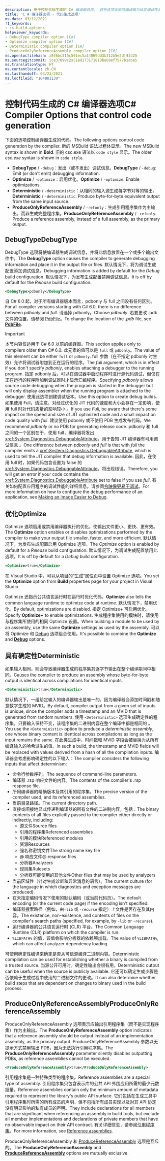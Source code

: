 ```yaml
---
description: 用于控制代码生成的 C# 编译器选项。 这些选项会影响编译器为给定编译生成的代码。
title: 'C # 编译器选项 - 代码生成选项'
ms.date: 03/12/2021
f1_keywords:
- cs.build.options
helpviewer_keywords:
- DebugType compiler option [C#]
- Optimize compiler option [C#]
- Deterministic compiler option [C#]
- ProduceOnlyReferenceAssembly compiler option [C#]
ms.openlocfilehash: a846bc515c501ec5a14069dd3b312b5e2df43d25
ms.sourcegitcommit: 5ce37699c2a51ed173171813be68ef7577b1aba5
ms.translationtype: HT
ms.contentlocale: zh-CN
ms.lasthandoff: 03/23/2021
ms.locfileid: "104881130"
---
```

# <a name="c-compiler-options-that-control-code-generation"></a><span data-ttu-id="4441f-104">控制代码生成的 C# 编译器选项</span><span class="sxs-lookup"><span data-stu-id="4441f-104">C# Compiler Options that control code generation</span></span>

<span data-ttu-id="4441f-105">下面的选项控制编译器生成的代码。</span><span class="sxs-lookup"><span data-stu-id="4441f-105">The following options control code generation by the compiler.</span></span> <span data-ttu-id="4441f-106">新的 MSBuild 语法以粗体显示。</span><span class="sxs-lookup"><span data-stu-id="4441f-106">The new MSBuild syntax is shown in **Bold**.</span></span> <span data-ttu-id="4441f-107">旧的 csc.exe 语法以 `code style` 显示。</span><span class="sxs-lookup"><span data-stu-id="4441f-107">The older *csc.exe* syntax is shown in `code style`.</span></span>

- <span data-ttu-id="4441f-108">**DebugType** / `-debug`：发出（或不发出）调试信息。</span><span class="sxs-lookup"><span data-stu-id="4441f-108">**DebugType** / `-debug`: Emit (or don't emit) debugging information.</span></span>
- <span data-ttu-id="4441f-109">**Optimize** / `-optimize`：启用优化。</span><span class="sxs-lookup"><span data-stu-id="4441f-109">**Optimize** / `-optimize`: Enable optimizations.</span></span>
- <span data-ttu-id="4441f-110">**Deterministic** / `-deterministic`：从相同的输入源生成每字节对等的输出。</span><span class="sxs-lookup"><span data-stu-id="4441f-110">**Deterministic** / `-deterministic`: Produce byte-for-byte equivalent output from the same input source.</span></span>
- <span data-ttu-id="4441f-111">**ProduceOnlyReferenceAssembly** / `-refonly`：生成引用程序集作为主输出，而非生成完整程序集。</span><span class="sxs-lookup"><span data-stu-id="4441f-111">**ProduceOnlyReferenceAssembly** / `-refonly`: Produce a reference assembly, instead of a full assembly, as the primary output.</span></span>

## <a name="debugtype"></a><span data-ttu-id="4441f-112">DebugType</span><span class="sxs-lookup"><span data-stu-id="4441f-112">DebugType</span></span>

<span data-ttu-id="4441f-113">DebugType 选项将使编译器生成调试信息，并将此信息放置在一个或多个输出文件中。</span><span class="sxs-lookup"><span data-stu-id="4441f-113">The **DebugType** option causes the compiler to generate debugging information and place it in the output file or files.</span></span> <span data-ttu-id="4441f-114">默认情况下，将为调试生成配置添加调试信息。</span><span class="sxs-lookup"><span data-stu-id="4441f-114">Debugging information is added by default for the *Debug* build configuration.</span></span> <span data-ttu-id="4441f-115">默认情况下，为发布生成配置禁用调试信息。</span><span class="sxs-lookup"><span data-stu-id="4441f-115">It is off by default for the *Release* build configuration.</span></span>

```xml
<DebugType>pdbonly</DebugType>
```

<span data-ttu-id="4441f-116">自 C# 6.0 起，对于所有编译器版本而言，pdbonly 与 full 之间没有任何区别。</span><span class="sxs-lookup"><span data-stu-id="4441f-116">For all compiler versions starting with C# 6.0, there is no difference between *pdbonly* and *full*.</span></span> <span data-ttu-id="4441f-117">请选择 pdbonly。</span><span class="sxs-lookup"><span data-stu-id="4441f-117">Choose *pdbonly*.</span></span> <span data-ttu-id="4441f-118">若要更改 .pdb 文件的位置，请参阅 [PdbFile](./advanced.md#pdbfile)。</span><span class="sxs-lookup"><span data-stu-id="4441f-118">To change the location of the *.pdb* file, see [**PdbFile**](./advanced.md#pdbfile).</span></span>

> [!IMPORTANT]
> <span data-ttu-id="4441f-119">本节内容仅适用于 C# 6.0 以前的编译器。</span><span class="sxs-lookup"><span data-stu-id="4441f-119">This section applies only to compilers older than C# 6.0.</span></span>
> <span data-ttu-id="4441f-120">此元素的值可以是 `full` 或 `pdbonly`。</span><span class="sxs-lookup"><span data-stu-id="4441f-120">The value of this element can be either `full` or `pdbonly`.</span></span> <span data-ttu-id="4441f-121">full 参数（在不指定 pdbonly 时生效）允许将调试器附加到正在运行的程序。</span><span class="sxs-lookup"><span data-stu-id="4441f-121">The *full* argument, which is in effect if you don't specify *pdbonly*, enables attaching a debugger to the running program.</span></span> <span data-ttu-id="4441f-122">指定 pdbonly 后，可以在调试器中启动程序时进行源代码调试，但仅在正在运行的程序附加到调试器时才显示汇编程序。</span><span class="sxs-lookup"><span data-stu-id="4441f-122">Specifying *pdbonly* allows source code debugging when the program is started in the debugger but will only display assembler when the running program is attached to the debugger.</span></span> <span data-ttu-id="4441f-123">使用此选项创建调试版本。</span><span class="sxs-lookup"><span data-stu-id="4441f-123">Use this option to create debug builds.</span></span> <span data-ttu-id="4441f-124">如果使用 Full，请注意，对经过优化的 JIT 代码的速度和大小会存在一定影响，使用 full 时对代码质量的影响较小 。</span><span class="sxs-lookup"><span data-stu-id="4441f-124">If you use *Full*, be aware that there's some impact on the speed and size of JIT optimized code and a small impact on code quality with *full*.</span></span> <span data-ttu-id="4441f-125">建议使用 pdbonly 或不使用 PDB 生成发布代码。</span><span class="sxs-lookup"><span data-stu-id="4441f-125">We recommend *pdbonly* or no PDB for generating release code.</span></span> <span data-ttu-id="4441f-126">pdbonly 和 full 之间的一个区别在于，使用 full，编译器将发出 <xref:System.Diagnostics.DebuggableAttribute>，用于告知 JIT 编译器有可用调试信息  。</span><span class="sxs-lookup"><span data-stu-id="4441f-126">One difference between *pdbonly* and *full* is that with *full* the compiler emits a <xref:System.Diagnostics.DebuggableAttribute>, which is used to tell the JIT compiler that debug information is available.</span></span> <span data-ttu-id="4441f-127">因此，在使用 full 时，如果代码包含设置为 false 的 <xref:System.Diagnostics.DebuggableAttribute>，将出现错误。</span><span class="sxs-lookup"><span data-stu-id="4441f-127">Therefore, you will get an error if your code contains the <xref:System.Diagnostics.DebuggableAttribute> set to false if you use *full*.</span></span> <span data-ttu-id="4441f-128">有关如何配置应用程序的调试性能的详细信息，请参阅[令映像更易于调试](../../../framework/debug-trace-profile/making-an-image-easier-to-debug.md)。</span><span class="sxs-lookup"><span data-stu-id="4441f-128">For more information on how to configure the debug performance of an application, see [Making an Image Easier to Debug](../../../framework/debug-trace-profile/making-an-image-easier-to-debug.md).</span></span>

## <a name="optimize"></a><span data-ttu-id="4441f-129">优化</span><span class="sxs-lookup"><span data-stu-id="4441f-129">Optimize</span></span>

<span data-ttu-id="4441f-130">Optimize 选项启用或禁用编译器执行的优化，使输出文件更小、更快、更有效。</span><span class="sxs-lookup"><span data-stu-id="4441f-130">The **Optimize** option enables or disables optimizations performed by the compiler to make your output file smaller, faster, and more efficient.</span></span> <span data-ttu-id="4441f-131">默认情况下，为发布生成配置启用 Optimize 选项。</span><span class="sxs-lookup"><span data-stu-id="4441f-131">The *Optimize* option is enabled by default for a *Release* build configuration.</span></span> <span data-ttu-id="4441f-132">默认情况下，为调试生成配置禁用此选项。</span><span class="sxs-lookup"><span data-stu-id="4441f-132">It is off by default for a *Debug* build configuration.</span></span>

```xml
<Optimize>true</Optimize>
```

<span data-ttu-id="4441f-133">在 Visual Studio 中，可以从项目的“生成”属性页中设置 Optimize 选项。</span><span class="sxs-lookup"><span data-stu-id="4441f-133">You set the **Optimize** option from **Build** properties page for your project in Visual Studio.</span></span>

<span data-ttu-id="4441f-134">Optimize 还指示公共语言运行时在运行时优化代码。</span><span class="sxs-lookup"><span data-stu-id="4441f-134">**Optimize** also tells the common language runtime to optimize code at runtime.</span></span> <span data-ttu-id="4441f-135">默认情况下，禁用优化。</span><span class="sxs-lookup"><span data-stu-id="4441f-135">By default, optimizations are disabled.</span></span> <span data-ttu-id="4441f-136">指定 Optimize+ 可启用优化。</span><span class="sxs-lookup"><span data-stu-id="4441f-136">Specify **Optimize+** to enable optimizations.</span></span> <span data-ttu-id="4441f-137">生成程序集使用的模块时，请使用与程序集所使用的相同 Optimize 设置。</span><span class="sxs-lookup"><span data-stu-id="4441f-137">When building a module to be used by an assembly, use the same **Optimize** settings as used by the assembly.</span></span> <span data-ttu-id="4441f-138">可以将 Optimize 和 [Debug](#debugtype) 选项组合使用。</span><span class="sxs-lookup"><span data-stu-id="4441f-138">It's possible to combine the **Optimize** and [**Debug**](#debugtype) options.</span></span>

## <a name="deterministic"></a><span data-ttu-id="4441f-139">具有确定性</span><span class="sxs-lookup"><span data-stu-id="4441f-139">Deterministic</span></span>

<span data-ttu-id="4441f-140">如果输入相同，则会导致编译器生成的程序集其逐字节输出在整个编译期间中相同。</span><span class="sxs-lookup"><span data-stu-id="4441f-140">Causes the compiler to produce an assembly whose byte-for-byte output is identical across compilations for identical inputs.</span></span>

```xml
<Deterministic>true</Deterministic>
```

<span data-ttu-id="4441f-141">默认情况下，一组给定输入的编译器输出是唯一的，因为编译器会添加时间戳和随意数字生成的 MVID。</span><span class="sxs-lookup"><span data-stu-id="4441f-141">By default, compiler output from a given set of inputs is unique, since the compiler adds a timestamp and an MVID that is generated from random numbers.</span></span> <span data-ttu-id="4441f-142">使用 `<Deterministic>` 选项生成确定性的程序集，只要输入保持不变，该程序集的二进制内容在整个编译中都是相同的  。</span><span class="sxs-lookup"><span data-stu-id="4441f-142">You use the `<Deterministic>` option to produce a *deterministic assembly*, one whose binary content is identical across compilations as long as the input remains the same.</span></span> <span data-ttu-id="4441f-143">在此类生成中，时间戳和 MVID 字段会被替换为从所有编译输入的哈希派生的值。</span><span class="sxs-lookup"><span data-stu-id="4441f-143">In such a build, the timestamp and MVID fields will be replaced with values derived from a hash of all the compilation inputs.</span></span> <span data-ttu-id="4441f-144">编译器会考虑影响确定性的以下输入：</span><span class="sxs-lookup"><span data-stu-id="4441f-144">The compiler considers the following inputs that affect determinism:</span></span>

- <span data-ttu-id="4441f-145">命令行参数序列。</span><span class="sxs-lookup"><span data-stu-id="4441f-145">The sequence of command-line parameters.</span></span>
- <span data-ttu-id="4441f-146">编译器 .rsp 响应文件的内容。</span><span class="sxs-lookup"><span data-stu-id="4441f-146">The contents of the compiler's .rsp response file.</span></span>
- <span data-ttu-id="4441f-147">所用编译器的精确版本及其引用的程序集。</span><span class="sxs-lookup"><span data-stu-id="4441f-147">The precise version of the compiler used, and its referenced assemblies.</span></span>
- <span data-ttu-id="4441f-148">当前目录路径。</span><span class="sxs-lookup"><span data-stu-id="4441f-148">The current directory path.</span></span>
- <span data-ttu-id="4441f-149">直接或间接地显式传递到编译器的所有文件的二进制内容，包括：</span><span class="sxs-lookup"><span data-stu-id="4441f-149">The binary contents of all files explicitly passed to the compiler either directly or indirectly, including:</span></span>
  - <span data-ttu-id="4441f-150">源文件</span><span class="sxs-lookup"><span data-stu-id="4441f-150">Source files</span></span>
  - <span data-ttu-id="4441f-151">引用的程序集</span><span class="sxs-lookup"><span data-stu-id="4441f-151">Referenced assemblies</span></span>
  - <span data-ttu-id="4441f-152">引用的模块</span><span class="sxs-lookup"><span data-stu-id="4441f-152">Referenced modules</span></span>
  - <span data-ttu-id="4441f-153">资源</span><span class="sxs-lookup"><span data-stu-id="4441f-153">Resources</span></span>
  - <span data-ttu-id="4441f-154">强名称密钥文件</span><span class="sxs-lookup"><span data-stu-id="4441f-154">The strong name key file</span></span>
  - <span data-ttu-id="4441f-155">@ 响应文件</span><span class="sxs-lookup"><span data-stu-id="4441f-155">@ response files</span></span>
  - <span data-ttu-id="4441f-156">分析器</span><span class="sxs-lookup"><span data-stu-id="4441f-156">Analyzers</span></span>
  - <span data-ttu-id="4441f-157">规则集</span><span class="sxs-lookup"><span data-stu-id="4441f-157">Rulesets</span></span>
  - <span data-ttu-id="4441f-158">分析器可能使用的其他文件</span><span class="sxs-lookup"><span data-stu-id="4441f-158">Other files that may be used by analyzers</span></span>
- <span data-ttu-id="4441f-159">当前区域性（针对生成诊断和异常消息的语言）。</span><span class="sxs-lookup"><span data-stu-id="4441f-159">The current culture (for the language in which diagnostics and exception messages are produced).</span></span>
- <span data-ttu-id="4441f-160">在未指定编码情况下使用的默认编码（或当前代码页）。</span><span class="sxs-lookup"><span data-stu-id="4441f-160">The default encoding (or the current code page) if the encoding isn't specified.</span></span>
- <span data-ttu-id="4441f-161">编译器搜索路径（例如，由`-lib` 或 `-recurse` 指定）上文件是否存在及其内容。</span><span class="sxs-lookup"><span data-stu-id="4441f-161">The existence, non-existence, and contents of files on the compiler's search paths (specified, for example, by `-lib` or `-recurse`).</span></span>
- <span data-ttu-id="4441f-162">运行编译器的公共语言运行时 (CLR) 平台。</span><span class="sxs-lookup"><span data-stu-id="4441f-162">The Common Language Runtime (CLR) platform on which the compiler is run.</span></span>
- <span data-ttu-id="4441f-163">`%LIBPATH%` 的值，该值会影响分析器的依赖项加载。</span><span class="sxs-lookup"><span data-stu-id="4441f-163">The value of `%LIBPATH%`, which can affect analyzer dependency loading.</span></span>

<span data-ttu-id="4441f-164">可使用确定性编译来确定是否从可信源编译二进制内容。</span><span class="sxs-lookup"><span data-stu-id="4441f-164">Deterministic compilation can be used for establishing whether a binary is compiled from a trusted source.</span></span> <span data-ttu-id="4441f-165">当源公开可用时，确定性输出会很有用。</span><span class="sxs-lookup"><span data-stu-id="4441f-165">Deterministic output can be useful when the source is publicly available.</span></span> <span data-ttu-id="4441f-166">它还可以确定生成步骤是否依赖于生成过程中使用的二进制文件的更改。</span><span class="sxs-lookup"><span data-stu-id="4441f-166">It can also determine whether build steps that are dependent on changes to binary used in the build process.</span></span>

## <a name="produceonlyreferenceassembly"></a><span data-ttu-id="4441f-167">ProduceOnlyReferenceAssembly</span><span class="sxs-lookup"><span data-stu-id="4441f-167">ProduceOnlyReferenceAssembly</span></span>

<span data-ttu-id="4441f-168">ProduceOnlyReferenceAssembly 选项表示应输出引用程序集（而不是实现程序集）作为主输出。</span><span class="sxs-lookup"><span data-stu-id="4441f-168">The **ProduceOnlyReferenceAssembly** option indicates that a reference assembly should be output instead of an implementation assembly, as the primary output.</span></span> <span data-ttu-id="4441f-169">ProduceOnlyReferenceAssembly 参数以无提示方式禁用输出 PDB，因为无法执行引用程序集。</span><span class="sxs-lookup"><span data-stu-id="4441f-169">The **ProduceOnlyReferenceAssembly** parameter silently disables outputting PDBs, as reference assemblies cannot be executed.</span></span>

```xml
<ProduceOnlyReferenceAssembly>true</ProduceOnlyReferenceAssembly>
```

<span data-ttu-id="4441f-170">引用程序集是一种特殊类型的程序集。</span><span class="sxs-lookup"><span data-stu-id="4441f-170">Reference assemblies are a special type of assembly.</span></span> <span data-ttu-id="4441f-171">引用程序集只包含表示库的公共 API 外围应用所需的最少元数据量。</span><span class="sxs-lookup"><span data-stu-id="4441f-171">Reference assemblies contain only the minimum amount of metadata required to represent the library's public API surface.</span></span> <span data-ttu-id="4441f-172">它们包括在生成工具中引用程序集时所需的所有成员的声明，但不包括所有成员实现以及对其 API 协定没有明显影响的私有成员的声明。</span><span class="sxs-lookup"><span data-stu-id="4441f-172">They include declarations for all members that are significant when referencing an assembly in build tools, but exclude all member implementations and declarations of private members that have no observable impact on their API contract.</span></span> <span data-ttu-id="4441f-173">有关详细信息，请参阅[引用程序集](../../../standard/assembly/reference-assemblies.md)。</span><span class="sxs-lookup"><span data-stu-id="4441f-173">For more information, see [Reference assemblies](../../../standard/assembly/reference-assemblies.md).</span></span>

<span data-ttu-id="4441f-174">ProduceOnlyReferenceAssembly 和 [ProduceReferenceAssembly](output.md#producereferenceassembly) 选项是互斥的。</span><span class="sxs-lookup"><span data-stu-id="4441f-174">The **ProduceOnlyReferenceAssembly** and [**ProduceReferenceAssembly**](output.md#producereferenceassembly) options are mutually exclusive.</span></span>
